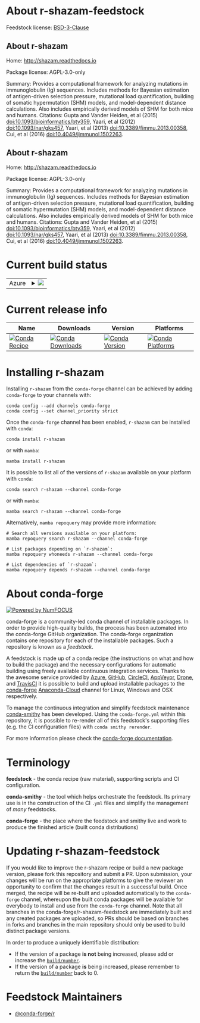 About r-shazam-feedstock
========================

Feedstock license: [BSD-3-Clause](https://github.com/conda-forge/r-shazam-feedstock/blob/main/LICENSE.txt)


About r-shazam
--------------

Home: http://shazam.readthedocs.io

Package license: AGPL-3.0-only

Summary: Provides a computational framework for analyzing mutations in immunoglobulin (Ig) sequences. Includes methods for Bayesian estimation of antigen-driven selection pressure, mutational load quantification, building of somatic hypermutation (SHM) models, and model-dependent distance calculations. Also includes empirically derived models of SHM for both mice and humans. Citations: Gupta and Vander Heiden, et al (2015) <doi:10.1093/bioinformatics/btv359>, Yaari, et al (2012) <doi:10.1093/nar/gks457>, Yaari, et al (2013) <doi:10.3389/fimmu.2013.00358>, Cui, et al (2016) <doi:10.4049/jimmunol.1502263>.

About r-shazam
--------------

Home: http://shazam.readthedocs.io

Package license: AGPL-3.0-only

Summary: Provides a computational framework for analyzing mutations in immunoglobulin (Ig) sequences. Includes methods for Bayesian estimation of antigen-driven selection pressure, mutational load quantification, building of somatic hypermutation (SHM) models, and model-dependent distance calculations. Also includes empirically derived models of SHM for both mice and humans. Citations: Gupta and Vander Heiden, et al (2015) <doi:10.1093/bioinformatics/btv359>, Yaari, et al (2012) <doi:10.1093/nar/gks457>, Yaari, et al (2013) <doi:10.3389/fimmu.2013.00358>, Cui, et al (2016) <doi:10.4049/jimmunol.1502263>.

Current build status
====================


<table>
    
  <tr>
    <td>Azure</td>
    <td>
      <details>
        <summary>
          <a href="https://dev.azure.com/conda-forge/feedstock-builds/_build/latest?definitionId=10023&branchName=main">
            <img src="https://dev.azure.com/conda-forge/feedstock-builds/_apis/build/status/r-shazam-feedstock?branchName=main">
          </a>
        </summary>
        <table>
          <thead><tr><th>Variant</th><th>Status</th></tr></thead>
          <tbody><tr>
              <td>linux_64_r_base4.2</td>
              <td>
                <a href="https://dev.azure.com/conda-forge/feedstock-builds/_build/latest?definitionId=10023&branchName=main">
                  <img src="https://dev.azure.com/conda-forge/feedstock-builds/_apis/build/status/r-shazam-feedstock?branchName=main&jobName=linux&configuration=linux%20linux_64_r_base4.2" alt="variant">
                </a>
              </td>
            </tr><tr>
              <td>linux_64_r_base4.3</td>
              <td>
                <a href="https://dev.azure.com/conda-forge/feedstock-builds/_build/latest?definitionId=10023&branchName=main">
                  <img src="https://dev.azure.com/conda-forge/feedstock-builds/_apis/build/status/r-shazam-feedstock?branchName=main&jobName=linux&configuration=linux%20linux_64_r_base4.3" alt="variant">
                </a>
              </td>
            </tr><tr>
              <td>osx_64_r_base4.2</td>
              <td>
                <a href="https://dev.azure.com/conda-forge/feedstock-builds/_build/latest?definitionId=10023&branchName=main">
                  <img src="https://dev.azure.com/conda-forge/feedstock-builds/_apis/build/status/r-shazam-feedstock?branchName=main&jobName=osx&configuration=osx%20osx_64_r_base4.2" alt="variant">
                </a>
              </td>
            </tr><tr>
              <td>osx_64_r_base4.3</td>
              <td>
                <a href="https://dev.azure.com/conda-forge/feedstock-builds/_build/latest?definitionId=10023&branchName=main">
                  <img src="https://dev.azure.com/conda-forge/feedstock-builds/_apis/build/status/r-shazam-feedstock?branchName=main&jobName=osx&configuration=osx%20osx_64_r_base4.3" alt="variant">
                </a>
              </td>
            </tr><tr>
              <td>win_64</td>
              <td>
                <a href="https://dev.azure.com/conda-forge/feedstock-builds/_build/latest?definitionId=10023&branchName=main">
                  <img src="https://dev.azure.com/conda-forge/feedstock-builds/_apis/build/status/r-shazam-feedstock?branchName=main&jobName=win&configuration=win%20win_64_" alt="variant">
                </a>
              </td>
            </tr>
          </tbody>
        </table>
      </details>
    </td>
  </tr>
</table>

Current release info
====================

| Name | Downloads | Version | Platforms |
| --- | --- | --- | --- |
| [![Conda Recipe](https://img.shields.io/badge/recipe-r--shazam-green.svg)](https://anaconda.org/conda-forge/r-shazam) | [![Conda Downloads](https://img.shields.io/conda/dn/conda-forge/r-shazam.svg)](https://anaconda.org/conda-forge/r-shazam) | [![Conda Version](https://img.shields.io/conda/vn/conda-forge/r-shazam.svg)](https://anaconda.org/conda-forge/r-shazam) | [![Conda Platforms](https://img.shields.io/conda/pn/conda-forge/r-shazam.svg)](https://anaconda.org/conda-forge/r-shazam) |

Installing r-shazam
===================

Installing `r-shazam` from the `conda-forge` channel can be achieved by adding `conda-forge` to your channels with:

```
conda config --add channels conda-forge
conda config --set channel_priority strict
```

Once the `conda-forge` channel has been enabled, `r-shazam` can be installed with `conda`:

```
conda install r-shazam
```

or with `mamba`:

```
mamba install r-shazam
```

It is possible to list all of the versions of `r-shazam` available on your platform with `conda`:

```
conda search r-shazam --channel conda-forge
```

or with `mamba`:

```
mamba search r-shazam --channel conda-forge
```

Alternatively, `mamba repoquery` may provide more information:

```
# Search all versions available on your platform:
mamba repoquery search r-shazam --channel conda-forge

# List packages depending on `r-shazam`:
mamba repoquery whoneeds r-shazam --channel conda-forge

# List dependencies of `r-shazam`:
mamba repoquery depends r-shazam --channel conda-forge
```


About conda-forge
=================

[![Powered by
NumFOCUS](https://img.shields.io/badge/powered%20by-NumFOCUS-orange.svg?style=flat&colorA=E1523D&colorB=007D8A)](https://numfocus.org)

conda-forge is a community-led conda channel of installable packages.
In order to provide high-quality builds, the process has been automated into the
conda-forge GitHub organization. The conda-forge organization contains one repository
for each of the installable packages. Such a repository is known as a *feedstock*.

A feedstock is made up of a conda recipe (the instructions on what and how to build
the package) and the necessary configurations for automatic building using freely
available continuous integration services. Thanks to the awesome service provided by
[Azure](https://azure.microsoft.com/en-us/services/devops/), [GitHub](https://github.com/),
[CircleCI](https://circleci.com/), [AppVeyor](https://www.appveyor.com/),
[Drone](https://cloud.drone.io/welcome), and [TravisCI](https://travis-ci.com/)
it is possible to build and upload installable packages to the
[conda-forge](https://anaconda.org/conda-forge) [Anaconda-Cloud](https://anaconda.org/)
channel for Linux, Windows and OSX respectively.

To manage the continuous integration and simplify feedstock maintenance
[conda-smithy](https://github.com/conda-forge/conda-smithy) has been developed.
Using the ``conda-forge.yml`` within this repository, it is possible to re-render all of
this feedstock's supporting files (e.g. the CI configuration files) with ``conda smithy rerender``.

For more information please check the [conda-forge documentation](https://conda-forge.org/docs/).

Terminology
===========

**feedstock** - the conda recipe (raw material), supporting scripts and CI configuration.

**conda-smithy** - the tool which helps orchestrate the feedstock.
                   Its primary use is in the construction of the CI ``.yml`` files
                   and simplify the management of *many* feedstocks.

**conda-forge** - the place where the feedstock and smithy live and work to
                  produce the finished article (built conda distributions)


Updating r-shazam-feedstock
===========================

If you would like to improve the r-shazam recipe or build a new
package version, please fork this repository and submit a PR. Upon submission,
your changes will be run on the appropriate platforms to give the reviewer an
opportunity to confirm that the changes result in a successful build. Once
merged, the recipe will be re-built and uploaded automatically to the
`conda-forge` channel, whereupon the built conda packages will be available for
everybody to install and use from the `conda-forge` channel.
Note that all branches in the conda-forge/r-shazam-feedstock are
immediately built and any created packages are uploaded, so PRs should be based
on branches in forks and branches in the main repository should only be used to
build distinct package versions.

In order to produce a uniquely identifiable distribution:
 * If the version of a package **is not** being increased, please add or increase
   the [``build/number``](https://docs.conda.io/projects/conda-build/en/latest/resources/define-metadata.html#build-number-and-string).
 * If the version of a package **is** being increased, please remember to return
   the [``build/number``](https://docs.conda.io/projects/conda-build/en/latest/resources/define-metadata.html#build-number-and-string)
   back to 0.

Feedstock Maintainers
=====================

* [@conda-forge/r](https://github.com/conda-forge/r/)


